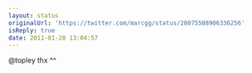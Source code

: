 ```yaml
---
layout: status
originalUrl: 'https://twitter.com/marcgg/status/28075508906336256'
isReply: true
date: 2011-01-20 13:04:57
---
```


@topley thx ^^
